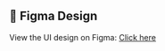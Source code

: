 ## 🎨 Figma Design
View the UI design on Figma: [Click here](https://www.figma.com/design/QtPtRaClXng8fAeZyzLRXX/Ed-webiste?node-id=0-1&t=8vUPuc0GyTv0cXzw-1)
